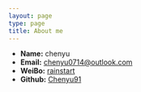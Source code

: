 ```yaml
---
layout: page
type: page
title: About me
---
```


 * **Name:** chenyu
 * **Email:** [chenyu0714@outlook.com](mailto:chenyu0714@outlook.com)
 * **WeiBo:** [rainstart](http://www.weibo.com/u/1912481117)
 * **Github:** [Chenyu91](https://github.com/Chenyu91)
